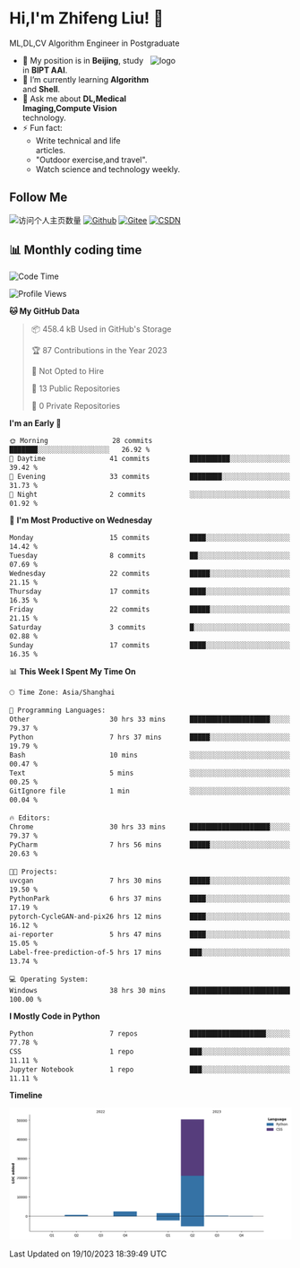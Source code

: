 <!--
**stonedada/stonedada** is a ✨ _special_ ✨ repository because its `README.md` (this file) appears on your GitHub profile.

Here are some ideas to get you started:

- 🔭 I’m currently working on ...
- 🌱 I’m currently learning ...
- 👯 I’m looking to collaborate on ...
- 🤔 I’m looking for help with ...
- 💬 Ask me about ...
- 📫 How to reach me: ...
- 😄 Pronouns: ...
- ⚡ Fun fact: ...
-->
# Hi,I'm Zhifeng Liu! 👋
ML,DL,CV Algorithm Engineer in Postgraduate

<img src="https://github-readme-stats-git-masterrstaa-rickstaa.vercel.app/api?username=stonedada&show_icons=true&count_private=true&theme=vue" alt="logo" height="160" align="right" width="50%" />

- 🔭 My position is in **Beijing**, study in **BIPT AAI**.
- 🌱 I’m currently learning **Algorithm** and **Shell**.
- 💬 Ask me about **DL,Medical Imaging,Compute Vision** technology.
- ⚡ Fun fact: 
  - Write technical and life articles.
  - "Outdoor exercise,and travel".
  - Watch science and technology weekly.

## Follow Me
![访问个人主页数量](https://komarev.com/ghpvc/?username=stonedada&color=green)
[![Github](https://img.shields.io/github/followers/stonedada?label=Github&style=social)](https://github.com/stonedada)
[![Gitee](https://img.shields.io/badge/-Gitee-EA4335?style=flat-square&logo=Gitee&logoColor=white)](https://gitee.com/liu-shitou)
[![CSDN](https://img.shields.io/badge/-CSDN-c14438?style=flat-square&logo=C&logoColor=white)](https://blog.csdn.net/weixin_43913261?type=blog)
<!--
## GitHub Infos

<img src="https://github-profile-trophy.vercel.app/?username=stonedada&theme=flat&column=7" alt="logo" height="160" align="center" style="margin: auto;" />
[![GitHub Streak](https://github-readme-streak-stats.herokuapp.com/?user=stonedada&theme=vue)](https://github.com/stonedada)

<a href="https://github.com/stonedada">
  <img src="https://github-readme-stats-git-masterrstaa-rickstaa.vercel.app/api/top-langs/?username=stonedada&layout=compact&theme=vue" />
</a>

[![Anser's wakatime stats](https://github-readme-stats.vercel.app/api/wakatime?username=stonedada&layout=compact&custom_title=Wakatime%20Stats%20(this%20week))](https://wakatime.com/@stonedada)
-->

## :bar_chart: Monthly coding time

<!--START_SECTION:waka-->
![Code Time](http://img.shields.io/badge/Code%20Time-511%20hrs%201%20min-blue)

![Profile Views](http://img.shields.io/badge/Profile%20Views-0-blue)

**🐱 My GitHub Data** 

> 📦 458.4 kB Used in GitHub's Storage 
 > 
> 🏆 87 Contributions in the Year 2023
 > 
> 🚫 Not Opted to Hire
 > 
> 📜 13 Public Repositories 
 > 
> 🔑 0 Private Repositories 
 > 
**I'm an Early 🐤** 

```text
🌞 Morning                28 commits          ███████░░░░░░░░░░░░░░░░░░   26.92 % 
🌆 Daytime                41 commits          ██████████░░░░░░░░░░░░░░░   39.42 % 
🌃 Evening                33 commits          ████████░░░░░░░░░░░░░░░░░   31.73 % 
🌙 Night                  2 commits           ░░░░░░░░░░░░░░░░░░░░░░░░░   01.92 % 
```
📅 **I'm Most Productive on Wednesday** 

```text
Monday                   15 commits          ████░░░░░░░░░░░░░░░░░░░░░   14.42 % 
Tuesday                  8 commits           ██░░░░░░░░░░░░░░░░░░░░░░░   07.69 % 
Wednesday                22 commits          █████░░░░░░░░░░░░░░░░░░░░   21.15 % 
Thursday                 17 commits          ████░░░░░░░░░░░░░░░░░░░░░   16.35 % 
Friday                   22 commits          █████░░░░░░░░░░░░░░░░░░░░   21.15 % 
Saturday                 3 commits           █░░░░░░░░░░░░░░░░░░░░░░░░   02.88 % 
Sunday                   17 commits          ████░░░░░░░░░░░░░░░░░░░░░   16.35 % 
```


📊 **This Week I Spent My Time On** 

```text
🕑︎ Time Zone: Asia/Shanghai

💬 Programming Languages: 
Other                    30 hrs 33 mins      ████████████████████░░░░░   79.37 % 
Python                   7 hrs 37 mins       █████░░░░░░░░░░░░░░░░░░░░   19.79 % 
Bash                     10 mins             ░░░░░░░░░░░░░░░░░░░░░░░░░   00.47 % 
Text                     5 mins              ░░░░░░░░░░░░░░░░░░░░░░░░░   00.25 % 
GitIgnore file           1 min               ░░░░░░░░░░░░░░░░░░░░░░░░░   00.04 % 

🔥 Editors: 
Chrome                   30 hrs 33 mins      ████████████████████░░░░░   79.37 % 
PyCharm                  7 hrs 56 mins       █████░░░░░░░░░░░░░░░░░░░░   20.63 % 

🐱‍💻 Projects: 
uvcgan                   7 hrs 30 mins       █████░░░░░░░░░░░░░░░░░░░░   19.50 % 
PythonPark               6 hrs 37 mins       ████░░░░░░░░░░░░░░░░░░░░░   17.19 % 
pytorch-CycleGAN-and-pix26 hrs 12 mins       ████░░░░░░░░░░░░░░░░░░░░░   16.12 % 
ai-reporter              5 hrs 47 mins       ████░░░░░░░░░░░░░░░░░░░░░   15.05 % 
Label-free-prediction-of-5 hrs 17 mins       ███░░░░░░░░░░░░░░░░░░░░░░   13.74 % 

💻 Operating System: 
Windows                  38 hrs 30 mins      █████████████████████████   100.00 % 
```

**I Mostly Code in Python** 

```text
Python                   7 repos             ███████████████████░░░░░░   77.78 % 
CSS                      1 repo              ███░░░░░░░░░░░░░░░░░░░░░░   11.11 % 
Jupyter Notebook         1 repo              ███░░░░░░░░░░░░░░░░░░░░░░   11.11 % 
```



**Timeline**

![Lines of Code chart](https://raw.githubusercontent.com/stonedada/stonedada/main/assets/bar_graph.png)


 Last Updated on 19/10/2023 18:39:49 UTC
<!--END_SECTION:waka-->